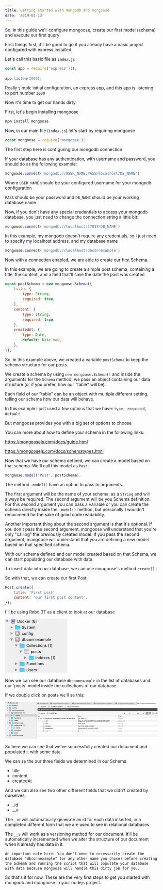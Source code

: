 ```yaml
---
title: Getting started with mongodb and mongoose
date: '2019-01-13'
---
```



So, in this guide we'll configure mongoose, create our first model (schema) and execute our first query

First things first, it'll be good to go if you already have a basic project configured with express installed.

Let's call this basic file as `index.js`

```javascript
const app = require('express')();

app.listen(3000);
```

Really simple initial configuration, an express app, and this app is listening to port number `3000`

Now it's time to get our hands dirty.

First, let's begin installing mongoose

```bash
npm install mongoose
```

Now, in our main file (`index.js`) let's start by requiring mongoose

```javascript
const mongoose = require('mongoose');
```



The first step here is configuring our mongodb connection

If your database has any authentication, with username and password, you should do as the following example:

``` javascript
mongoose.connect('mongodb://USER_NAME:PASS@localhost/DB_NAME')
```



Where `USER_NAME` should be your configured username for your mongodb configuration

`PASS` should be your password and `DB_NAME` should be your working database name



Now, if you don't have any special credentials to access your mongodb database, you just need to change the connection string a little bit:

```javascript
mongoose.connect('mongodb://localhost:27017/DB_NAME')
```



In this example, my mongodb doesn't require any credentials, so I just need to specify my localhost address, and my database name

```javascript
mongoose.connect('mongodb://localhost/dbconnexample')
```

Now with a connection enabled, we are able to create our first Schema.

In this example, we are going to create a simple post schema, containing a title, the content, and a field that'll save the date the post was created

```javascript
const postSchema = new mongoose.Schema({
    title: {
        type: String,
        required: true,
    },
    content: {
        type: String,
        required: true,
    },
    createdAt: {
        type: Date,
        default: Date.now,
    },
});
```

So, in this example above, we created a variable `postSchema` to keep the schema structure for our posts.

We create a schema by using `new mongoose.Schema()` and inside the arguments for the `Schema` method, we pass an object containing our data structure (or if you prefer, how our "table" will be).

Each field of our "table" can be an object with multiple different setting, telling our schema how our data will behave.

In this example I just used a few options that we have: `type, required, default`

But mongoose provides you with a big set of options to choose

You can more about how to define your schema in the following links:

https://mongoosejs.com/docs/guide.html

https://mongoosejs.com/docs/schematypes.html

Now that we have our schema defined, we can create a model based on that schema. We'll call this model as `Post`:

```javascript
mongoose.model('Post', postSchema);
```

The method `.model()` have an option to pass to arguments.

The first argument will be the name of your schema, as a `String` and will always be required. The second argument will be you Schema definition. For this second argument you can pass a variable or you can create the schema directly inside the `.model()` method, but personally I wouldn't recommend for the sake of good code readability.

Another important thing about the second argument is that it's optional. If you don't pass the second argument, mongoose will understand that you're only "calling" the previously created model. If you pass the second argument, mongoose will understand that you are defining a new model based on that specified schema.

With our schema defined and our model created based on that Schema, we can start populating our database with data. 

To insert data into our database, we can use mongoose's method `create()` .

So with that, we can create our first Post:

```javascript
Post.create({
    title: 'First post',
    content: 'Our first post content',
});
```

I'll be using Robo 3T as a client to look at our database

![structure](img/structure.png)

Now we can see our database `dbconnexample` in the list of databases and our 'posts' model inside the collections of our database. 

If we double click on posts we'll se this:

![table-content](img/table-content.png)

So here we can see that we've successfully created our document and populated it with some data.

We can se the our three fields we determined in our Schema:

* title
* content
* createdAt

And we can also see two other different fields that we didn't created by ourselves

* _id
* __v

The `_id` will automatically generate an id for each data inserted, in a completed different form that we are used to see in relational databases

The `__v` will work as a versioning method for our document. It'll be automatically incremented when we alter the structure of our document when it already has data in it.



```
An important note here: You don't need to necessarily create the database "dbconnexample" (or any other name you chose) before creating the Schema and running the script that will populate your database with data because mongoose will handle this dirty job for you.
```



So that's it for now. These are the very first steps to get you started with mongodb and mongoose in your nodejs project. 
